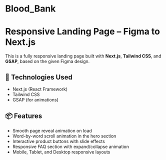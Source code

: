 # Blood_Bank
# Responsive Landing Page – Figma to Next.js

This is a fully responsive landing page built with **Next.js**, **Tailwind CSS**, and **GSAP**, based on the given Figma design.

## 🚀 Technologies Used
- Next.js (React Framework)
- Tailwind CSS
- GSAP (for animations)

## 📦 Features
- Smooth page reveal animation on load
- Word-by-word scroll animation in the hero section
- Interactive product buttons with slide effects
- Responsive FAQ section with expand/collapse animation
- Mobile, Tablet, and Desktop responsive layouts

